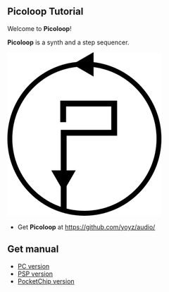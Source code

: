 

## Picoloop Tutorial 

Welcome to **Picoloop**!

**Picoloop** is a synth and a step sequencer. 

 ![](images/picoloop.png)


- Get **Picoloop** at https://github.com/yoyz/audio/


## Get manual 


- [PC version](picoloop_manual_pc.md)
- [PSP version](picoloop_manual_psp.md)
- [PocketChip version](picoloop_manual_pocketchip.md)

